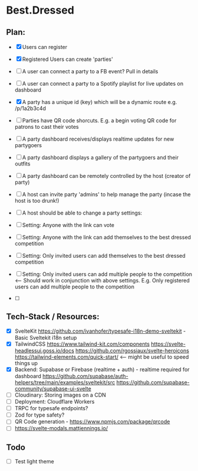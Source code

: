 # Best.Dressed

## Plan:

- [x] Users can register
- [x] Registered Users can create 'parties'
- [ ] A user can connect a party to a FB event? Pull in details
- [ ] A user can connect a party to a Spotify playlist for live updates on dashboard
- [x] A party has a unique id (key) which will be a dynamic route e.g. /p/1a2b3c4d
- [ ] Parties have QR code shorcuts. E.g. a begin voting QR code for patrons to cast their votes
- [ ] A party dashboard receives/displays realtime updates for new partygoers
- [ ] A party dashboard displays a gallery of the partygoers and their outfits
- [ ] A party dashboard can be remotely controlled by the host (creator of party)
- [ ] A host can invite party 'admins' to help manage the party (incase the host is too drunk!)

- [ ] A host should be able to change a party settings:
- [ ] Setting: Anyone with the link can vote
- [ ] Setting: Anyone with the link can add themselves to the best dressed competition
- [ ] Setting: Only invited users can add themselves to the best dressed competition
- [ ] Setting: Only invited users can add multiple people to the competition <-- Should work in conjunction with above settings. E.g. Only registered users can add multiple people to the competition
- [ ]

## Tech-Stack / Resources:

- [x] SvelteKit
      https://github.com/ivanhofer/typesafe-i18n-demo-sveltekit - Basic Sveltekit i18n setup
- [x] TailwindCSS
      https://www.tailwind-kit.com/components
      https://svelte-headlessui.goss.io/docs
      https://github.com/rgossiaux/svelte-heroicons
      https://tailwind-elements.com/quick-start/ <-- might be useful to speed things up
- [x] Backend: Supabase or Firebase (realtime + auth) - realtime required for dashboard
      https://github.com/supabase/auth-helpers/tree/main/examples/sveltekit/src
      https://github.com/supabase-community/supabase-ui-svelte
- [ ] Cloudinary: Storing images on a CDN
- [ ] Deployment: Cloudflare Workers
- [ ] TRPC for typesafe endpoints?
- [ ] Zod for type safety?
- [ ] QR Code generation - https://www.npmjs.com/package/qrcode
- [ ] https://svelte-modals.mattjennings.io/

## Todo

- [ ] Test light theme
